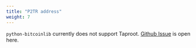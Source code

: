 ```yaml
---
title: "P2TR address"
weight: 7
---
```


`python-bitcoinlib` currently does not support Taproot. [Github Issue](https://github.com/petertodd/python-bitcoinlib/issues/263)
is open here.